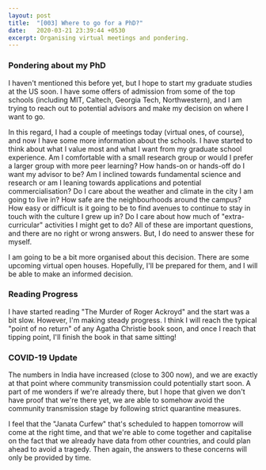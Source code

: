 ```yaml
---
layout: post
title:  "[003] Where to go for a PhD?"
date:   2020-03-21 23:39:44 +0530
excerpt: Organising virtual meetings and pondering.
---
```


### Pondering about my PhD

I haven't mentioned this before yet, but I hope to start my graduate studies at the US soon. I have some offers of admission from some of the top schools (including MIT, Caltech, Georgia Tech, Northwestern), and I am trying to reach out to potential advisors and make my decision on where I want to go.

In this regard, I had a couple of meetings today (virtual ones, of course), and now I have some more information about the schools. I have started to think about what I value most and what I want from my graduate school experience. Am I comfortable with a small research group or would I prefer a larger group with more peer learning? How hands-on or hands-off do I want my advisor to be? Am I inclined towards fundamental science and research or am I leaning towards applications and potential commercialisation? Do I care about the weather and climate in the city I am going to live in? How safe are the neighbourhoods around the campus? How easy or difficult is it going to be to find avenues to continue to stay in touch with the culture I grew up in? Do I care about how much of "extra-curricular" activities I might get to do? All of these are important questions, and there are no right or wrong answers. But, I do need to answer these for myself.

I am going to be a bit more organised about this decision. There are some upcoming virtual open houses. Hopefully, I'll be prepared for them, and I will be able to make an informed decision.

### Reading Progress

I have started reading "The Murder of Roger Ackroyd" and the start was a bit slow. However, I'm making steady progress. I think I will reach the typical "point of no return" of any Agatha Christie book soon, and once I reach that tipping point, I'll finish the book in that same sitting! 

### COVID-19 Update

The numbers in India have increased (close to 300 now), and we are exactly at that point where community transmission could potentially start soon. A part of me wonders if we're already there, but I hope that given we don't have proof that we're there yet, we are able to somehow avoid the community transmission stage by following strict quarantine measures.

I feel that the "Janata Curfew" that's scheduled to happen tomorrow will come at the right time, and that we're able to come together and capitalise on the fact that we already have data from other countries, and could plan ahead to avoid a tragedy. Then again, the answers to these concerns will only be provided by time.
